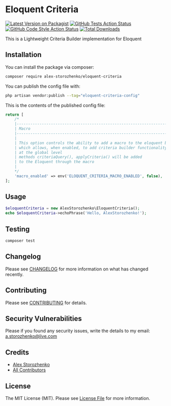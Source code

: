 # Eloquent Criteria

[![Latest Version on Packagist](https://img.shields.io/packagist/v/alex-storozhenko/eloquent-criteria.svg?style=flat-square)](https://packagist.org/packages/alex-storozhenko/eloquent-criteria)
[![GitHub Tests Action Status](https://img.shields.io/github/actions/workflow/status/alex-storozhenko/eloquent-criteria/run-tests.yml?branch=main&label=tests&style=flat-square)](https://github.com/alex-storozhenko/eloquent-criteria/actions?query=workflow%3Arun-tests+branch%3Amain)
[![GitHub Code Style Action Status](https://img.shields.io/github/actions/workflow/status/alex-storozhenko/eloquent-criteria/fix-php-code-style-issues.yml?branch=main&label=code%20style&style=flat-square)](https://github.com/alex-storozhenko/eloquent-criteria/actions?query=workflow%3A"Fix+PHP+code+style+issues"+branch%3Amain)
[![Total Downloads](https://img.shields.io/packagist/dt/alex-storozhenko/eloquent-criteria.svg?style=flat-square)](https://packagist.org/packages/alex-storozhenko/eloquent-criteria)

This is a Lightweight Criteria Builder implementation for Eloquent

## Installation

You can install the package via composer:

```bash
composer require alex-storozhenko/eloquent-criteria
```

You can publish the config file with:

```bash
php artisan vendor:publish --tag="eloquent-criteria-config"
```

This is the contents of the published config file:

```php
return [
    /*
    |--------------------------------------------------------------------------
    | Macro
    |--------------------------------------------------------------------------
    |
    | This option controls the ability to add a macro to the eloquent builder,
    | which allows, when enabled, to add criteria builder functionality to the eloquent
    | at the global level
    | methods criteriaQuery(), applyCriteria() will be added
    | to the Eloquent through the macro
    |
    */
    'macro_enabled' => env('ELOQUENT_CRITERIA_MACRO_ENABLED', false),
];

```

## Usage

```php
$eloquentCriteria = new AlexStorozhenko\EloquentCriteria();
echo $eloquentCriteria->echoPhrase('Hello, AlexStorozhenko!');
```

## Testing

```bash
composer test
```

## Changelog

Please see [CHANGELOG](CHANGELOG.md) for more information on what has changed recently.

## Contributing

Please see [CONTRIBUTING](CONTRIBUTING.md) for details.

## Security Vulnerabilities

Please if you found any security issues, write the details to my email: [a.storozhenko@live.com](mailto:a.storozhenko@live.com)

## Credits

- [Alex Storozhenko](https://github.com/alex-storozhenko)
- [All Contributors](../../contributors)

## License

The MIT License (MIT). Please see [License File](LICENSE.md) for more information.
